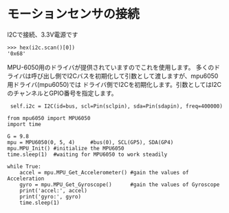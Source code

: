 # モーションセンサの接続

I2Cで接続、3.3V電源です



```
>>> hex(i2c.scan()[0])
'0x68'
```

MPU-6050用のドライバが提供されていますのでこれを使用します。
多くのドライバは呼び出し側でI2Cバスを初期化して引数として渡しますが、mpu6050用ドライバ(mpu6050)では
ドライバ側でI2Cを初期化します。引数としてはI2CのチャンネルとGPIO番号を指定します。

```
 self.i2c = I2C(id=bus, scl=Pin(sclpin), sda=Pin(sdapin), freq=400000)
```
```
from mpu6050 import MPU6050
import time

G = 9.8
mpu = MPU6050(0, 5, 4)     #bus(0), SCL(GP5), SDA(GP4)
mpu.MPU_Init() #initialize the MPU6050
time.sleep(1)  #waiting for MPU6050 to work steadily

while True:
    accel = mpu.MPU_Get_Accelerometer() #gain the values of Acceleration
    gyro = mpu.MPU_Get_Gyroscope()      #gain the values of Gyroscope
    print('accel:', accel)
    print('gyro:', gyro)
    time.sleep(1)

```

